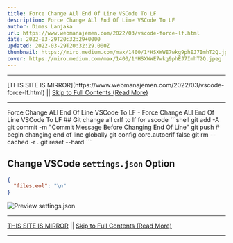 ```yaml
---
title: Force Change ALl End Of Line VSCode To LF
description: Force Change ALl End Of Line VSCode To LF
author: Dimas Lanjaka
url: https://www.webmanajemen.com/2022/03/vscode-force-lf.html
date: 2022-03-29T20:32:29+0000
updated: 2022-03-29T20:32:29.000Z
thumbnail: https://miro.medium.com/max/1400/1*HSXWWE7wkg9phEJ7ImhT2Q.jpeg
cover: https://miro.medium.com/max/1400/1*HSXWWE7wkg9phEJ7ImhT2Q.jpeg
---
```


<hr/> [THIS SITE IS MIRROR](https://www.webmanajemen.com/2022/03/vscode-force-lf.html) || <a href="https://www.webmanajemen.com/2022/03/vscode-force-lf.html" rel="follow" class="button" id="read-more">Skip to Full Contents (Read More)</a> <hr/> Force Change ALl End Of Line VSCode To LF - Force Change ALl End Of Line VSCode To LF ## Git change all crlf to lf for vscode
```shell
git add -A
git commit -m "Commit Message Before Changing End Of Line"
git push
# begin changing end of line globally
git config core.autocrlf false
git rm --cached -r .
git reset --hard
```

## Change VSCode `settings.json` Option
```json
{
  "files.eol": "\n"
}
```
![Preview settings.json](https://imgs.developpaper.com/imgs/287058866-5bfb8bd1d4851_articlex.png) <hr/> [THIS SITE IS MIRROR](https://www.webmanajemen.com/2022/03/vscode-force-lf.html) || <a href="https://www.webmanajemen.com/2022/03/vscode-force-lf.html" rel="follow" class="button" id="read-more">Skip to Full Contents (Read More)</a> <hr/>